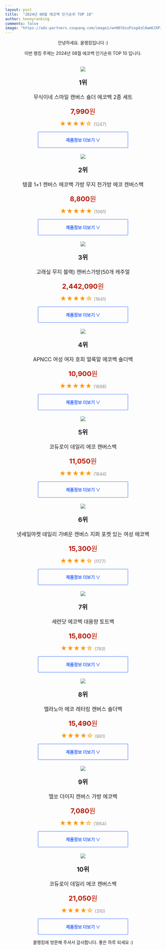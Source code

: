 ```yaml
---
layout: post
title:  "2024년 08월 에코백 인기순위 TOP 10"
author: honeyranking
comments: false
image: "https://ads-partners.coupang.com/image1/wnH8l6zuPzog4zCdwm6JXPJ0QbsipcLJGTBb0UhZBaaIqxh_YOaWT4zbDrKnigT5KQHQTqipHG7UOOg6mhnByyV7rzsheRZOiA1F2OfXVmA6D85NlUf7Ny62P2-S18nIdrybzQYKY5b8qPXre1eb-oRWSXc6tfrOniJeTmw1V4HfHjB-GoqaQY9KlhcIxQvMk1Bp0djbih_q-d5gbOY8sy5G21XJ0oTNaQITq9_RpEYVLxoWJCmeNEvJmy0kumIho96UMdX7q1pB7U3yJ3-oPjBthblECQTqjx6aCC7_tveiv-6kuwudjp4enw=="
---
```

<p style="text-align: center;">안녕하세요. 꿀랭킹입니다 :)</p>
<p style="text-align: center;">이번 랭킹 주제는 2024년 08월 에코백 인기순위 TOP 10 입니다.</p><center><img src="https://ads-partners.coupang.com/image1/wnH8l6zuPzog4zCdwm6JXPJ0QbsipcLJGTBb0UhZBaaIqxh_YOaWT4zbDrKnigT5KQHQTqipHG7UOOg6mhnByyV7rzsheRZOiA1F2OfXVmA6D85NlUf7Ny62P2-S18nIdrybzQYKY5b8qPXre1eb-oRWSXc6tfrOniJeTmw1V4HfHjB-GoqaQY9KlhcIxQvMk1Bp0djbih_q-d5gbOY8sy5G21XJ0oTNaQITq9_RpEYVLxoWJCmeNEvJmy0kumIho96UMdX7q1pB7U3yJ3-oPjBthblECQTqjx6aCC7_tveiv-6kuwudjp4enw==" style="margin-top:20px" /></center><p style="text-align: center; font-size: 20px"><b>1위</b></p><p style="text-align: center; font-size: 17px">무식이네 스마일 캔버스 숄더 에코백 2종 세트</p><p style="text-align: center;"><span style="color: #b61800; font-size: 22px;"><b>7,990</b>원</span></p><p style="text-align: center;"><span style="color: #ff9600; font-size: 20px;">★★★★☆ </span><span style="color: #878787;">(1247)</span></p><center><a href="https://link.coupang.com/re/AFFSDP?lptag=AF3899140&subid=honeyrank&pageKey=7447177574&itemId=19379203694&vendorItemId=86354971565&traceid=V0-153-ce522d2ab82c4a46&requestid=20240802130001143041482478&token=31850C%7CMIXED"><div style="font-size: 14px; display: inline-block; padding: 15px 90px; color: #346aff; border-radius: 2px; border: 1px solid #346aff; cursor: pointer;"><b>제품정보 더보기 &or;</b></div></a></center><center><img src="https://ads-partners.coupang.com/image1/VloOAV74MjX6znC5VnJ-JRrvBQfmfdmDIPBBTVx61-n_EatrhHw3NH3JyuHolFX9nmq_YDI-aUwvvgqdpq5OLjGf5fDBm6zVyc4d-BKnGNJX8xirtaPWc1k9wT0Vtb5ffPjtWFQBoZoaqsp8yxct3gu7vfa0ZYYUVCyoqC9cya4pC_zdLtiPmiDhM-nXucgcWxkMaAKnZRBeNkU9WaarXjF4GzLeQnLp2XMucAA9P-n0MLmjNvnI13zkcnAEH1Z59is9zf6ydVpPe_0mI0lDHL6EQCn8XDXwWjiZ4YoMlS9CaXPbfKrPHiKNJA==" style="margin-top:20px" /></center><p style="text-align: center; font-size: 20px"><b>2위</b></p><p style="text-align: center; font-size: 17px">템클 1+1 캔버스 에코백 가방 무지 천가방 에코 캔버스백</p><p style="text-align: center;"><span style="color: #b61800; font-size: 22px;"><b>8,800</b>원</span></p><p style="text-align: center;"><span style="color: #ff9600; font-size: 20px;">★★★★★ </span><span style="color: #878787;">(1061)</span></p><center><a href="https://link.coupang.com/re/AFFSDP?lptag=AF3899140&subid=honeyrank&pageKey=8088453596&itemId=22833659796&vendorItemId=90068134009&traceid=V0-153-6adf4141cb3bbda4&requestid=20240802130001143041482478&token=31850C%7CMIXED"><div style="font-size: 14px; display: inline-block; padding: 15px 90px; color: #346aff; border-radius: 2px; border: 1px solid #346aff; cursor: pointer;"><b>제품정보 더보기 &or;</b></div></a></center><center><img src="https://ads-partners.coupang.com/image1/NxksK0M7x_cNb89GNygPSGHQMyj3XFftmpYAbY2PGmwCdooVXLa4p6nJ8J5Lb4lN7Wa4QqzVrcVYAIUxVjyKUrxIdO5c8re1wL29UV9UwocpqQ0e1qE5UwVCu8pSJ-OsaQ488DkbQqNAbqGaUEWPCsu3foyWwkuS5b04rk0SFA6Zrk5g6DcQ5tUHA-nlCkb6fNl_CjQjm_J9vUvBbzhE57ZHguU1PBB3LMLN433d6dWARziUlN09snB67fSF_YhUgXHbV2MRTXOduk53Nx2mNpLsYqrg9P6KMb0ArVKxCrjDuzKZa2HUJUHnrmAAYQ==" style="margin-top:20px" /></center><p style="text-align: center; font-size: 20px"><b>3위</b></p><p style="text-align: center; font-size: 17px">고래실 무지 블랙) 캔버스가방(50개 캐주얼</p><p style="text-align: center;"><span style="color: #b61800; font-size: 22px;"><b>2,442,090</b>원</span></p><p style="text-align: center;"><span style="color: #ff9600; font-size: 20px;">★★★★☆ </span><span style="color: #878787;">(1641)</span></p><center><a href="https://link.coupang.com/re/AFFSDP?lptag=AF3899140&subid=honeyrank&pageKey=8195606219&itemId=23469552654&vendorItemId=90496105192&traceid=V0-153-b336207af497877b&clickBeacon=b100eb20-5083-11ef-8dfc-cd47446d3072%7E3&requestid=20240802130001143041482478&token=31850C%7CMIXED"><div style="font-size: 14px; display: inline-block; padding: 15px 90px; color: #346aff; border-radius: 2px; border: 1px solid #346aff; cursor: pointer;"><b>제품정보 더보기 &or;</b></div></a></center><center><img src="https://ads-partners.coupang.com/image1/44bx5SruZV3uqgUE4xDnet5IaesCh0Dql2qOLh41HW6Mgkk8geR_rCbYK3r1U06QvwPNDi8XTk3ShndSyWgsqmLVs7LRNmKyrl7O7W8XAjbSyj7V0u2_vlWh9mar2QvR9ygBQxqD4Bisv6BY-V8403Tf7IW4jTJtsrtNtuipqEN-fIw_tsdsEMZwoo0FCY9KBrRzAvE01aNG2Y88FGyDwMNh0leLabpQ6BRx-G6eIeyDWazTBitvPjizGc81tu-eNos40lpZ28Oe2HBuTE8J99_J3dI1UELLQzEa9hSXLeZy5qJKQjqvNnnQbc60bQ==" style="margin-top:20px" /></center><p style="text-align: center; font-size: 20px"><b>4위</b></p><p style="text-align: center; font-size: 17px">APNCC 여성 여자 호피 얼룩말 에코백 숄더백</p><p style="text-align: center;"><span style="color: #b61800; font-size: 22px;"><b>10,900</b>원</span></p><p style="text-align: center;"><span style="color: #ff9600; font-size: 20px;">★★★★★ </span><span style="color: #878787;">(1698)</span></p><center><a href="https://link.coupang.com/re/AFFSDP?lptag=AF3899140&subid=honeyrank&pageKey=7806492131&itemId=22394687222&vendorItemId=89439826947&traceid=V0-153-1d36f5ddef42dc73&clickBeacon=b100eb20-5083-11ef-a727-ea6139c16717%7E3&requestid=20240802130001143041482478&token=31850C%7CMIXED"><div style="font-size: 14px; display: inline-block; padding: 15px 90px; color: #346aff; border-radius: 2px; border: 1px solid #346aff; cursor: pointer;"><b>제품정보 더보기 &or;</b></div></a></center><center><img src="https://ads-partners.coupang.com/image1/Fs70U2tG8fM7vX6HFmK5u42PGM0pQO5I9aLtygU6mYZEZ0vjgo0ThrGULAu39-2B7I6GR_4fo1BjL4EFL5oNJ-Jn4o5O8AWYR3Sg3WGijDcQnE1JvQ52wOzzsmgPLTBW6EjrSLLauNHrmDHI3BBqcVryb9PFIF1yjr7IH8ZiYZT48_9rk8-HYRXU7p4IMKX2STfUXtgq8MzpA5Vl5SLmuQD8mTZTSUwXJxHmngXtq0VwsEjUkMKyFhLX6oEBzZ6G8Dxeul71U-TkWml8RhVJcmLPe_NVlUsGJ5jsLU_fqRft4Q3qrGHl7qwIAA==" style="margin-top:20px" /></center><p style="text-align: center; font-size: 20px"><b>5위</b></p><p style="text-align: center; font-size: 17px">코듀로이 데일리 에코 캔버스백</p><p style="text-align: center;"><span style="color: #b61800; font-size: 22px;"><b>11,050</b>원</span></p><p style="text-align: center;"><span style="color: #ff9600; font-size: 20px;">★★★★★ </span><span style="color: #878787;">(1844)</span></p><center><a href="https://link.coupang.com/re/AFFSDP?lptag=AF3899140&subid=honeyrank&pageKey=8015694350&itemId=22380499729&vendorItemId=90117802414&traceid=V0-153-6b111a646894f4af&requestid=20240802130001143041482478&token=31850C%7CMIXED"><div style="font-size: 14px; display: inline-block; padding: 15px 90px; color: #346aff; border-radius: 2px; border: 1px solid #346aff; cursor: pointer;"><b>제품정보 더보기 &or;</b></div></a></center><center><img src="https://ads-partners.coupang.com/image1/nHCNvHJV_cOWp-JUnN8r_dc4h7NBwdJSKTNaM1C4ncDuPn3pFZnkx0syaLABfZQzbyFXekU4uhXT-c6LdoRRsoSRhqGKB55b0wi2uKrFeizNSYMcAoX9Poq58S3gElCO7MZcouFkxXqez-OFV7sul57qDq8nUQPxiEKxPZsczyLoRcxCaKXm5VAPqpAG_xzahE2Tr_9nW_Yq8C_x81FCC2tNvf92K359zygrSIKwKVFgYR6I0FjBq36h4L7W04dc12aOYm2tEovFEEaokyGSv3Hp8pEnxA8cadefHW98SZA8mpCXFgiT3j8=" style="margin-top:20px" /></center><p style="text-align: center; font-size: 20px"><b>6위</b></p><p style="text-align: center; font-size: 17px">넷세일마켓 데일리 가벼운 캔버스 지퍼 포켓 있는 여성 에코백</p><p style="text-align: center;"><span style="color: #b61800; font-size: 22px;"><b>15,300</b>원</span></p><p style="text-align: center;"><span style="color: #ff9600; font-size: 20px;">★★★★☆ </span><span style="color: #878787;">(1177)</span></p><center><a href="https://link.coupang.com/re/AFFSDP?lptag=AF3899140&subid=honeyrank&pageKey=7989854275&itemId=22207463331&vendorItemId=89253577305&traceid=V0-153-e425dd5ea28fd634&requestid=20240802130001143041482478&token=31850C%7CMIXED"><div style="font-size: 14px; display: inline-block; padding: 15px 90px; color: #346aff; border-radius: 2px; border: 1px solid #346aff; cursor: pointer;"><b>제품정보 더보기 &or;</b></div></a></center><center><img src="https://ads-partners.coupang.com/image1/AP2mqdsI6G3Yar8IAFcNOaWoAAJcfs9OOt5faVirwSJsMTCstmPoLvnK96P3Jv6SYZuMF596LSUwps-Q--Iv8gJZ1lk2XLDlP6fP7KC1qqXPc38rV2heUHLJOcEkcnldtxBc1AGjDD5FEBOyIFcZlOvcnFz-embb7pNVVwYidmDkC20o-O7Coz_p-YCFt6fnKM9aXHGvIvlIYROqvx9VVaJNs3-kWqPcfa4ATOMcnJmj9Pvpla97bpKOIwmJs2j5E-zzAu3yo4cy4RX_97J5e-yyaiFW_HH86_fgHNBX5i2Atwm-15OWQoB9tA==" style="margin-top:20px" /></center><p style="text-align: center; font-size: 20px"><b>7위</b></p><p style="text-align: center; font-size: 17px">세련닷 에코백 대용량 토트백</p><p style="text-align: center;"><span style="color: #b61800; font-size: 22px;"><b>15,800</b>원</span></p><p style="text-align: center;"><span style="color: #ff9600; font-size: 20px;">★★★★☆ </span><span style="color: #878787;">(793)</span></p><center><a href="https://link.coupang.com/re/AFFSDP?lptag=AF3899140&subid=honeyrank&pageKey=8020430098&itemId=22411064978&vendorItemId=89455895758&traceid=V0-153-879209ad046cb1dd&requestid=20240802130001143041482478&token=31850C%7CMIXED"><div style="font-size: 14px; display: inline-block; padding: 15px 90px; color: #346aff; border-radius: 2px; border: 1px solid #346aff; cursor: pointer;"><b>제품정보 더보기 &or;</b></div></a></center><center><img src="https://ads-partners.coupang.com/image1/ruuf0SAjyzrzACh4rhCBUccrCPLsshapnKYIArUmyWx8X4ZLYJzi3SEEutQFkN0HLjZa2Gi3mFTzxPvzEtO8ar7y-t_UdYYocULBNosmPsJ-X9CvYIXPttmvtFfquA7NnI49GlaSHrr4NQ5a7oUiby4ac5EyS-6bX6Q77DyHUteifIQKYgCKmLwet7cRBkKop8JUgnIjvnFsUWs368bYjI_Bq4ewJ9TSsjdVds6ltuFHSktQJ22QuTlgqpDa5dm37-hvRLrIMVm1jQxb1SQTcsMWCSxuBLWU-nvBG9CGBqgL40U5uR5zE1ftj8v1cPY=" style="margin-top:20px" /></center><p style="text-align: center; font-size: 20px"><b>8위</b></p><p style="text-align: center; font-size: 17px">엘라노아 에코 레터링 캔버스 숄더백</p><p style="text-align: center;"><span style="color: #b61800; font-size: 22px;"><b>15,490</b>원</span></p><p style="text-align: center;"><span style="color: #ff9600; font-size: 20px;">★★★★☆ </span><span style="color: #878787;">(861)</span></p><center><a href="https://link.coupang.com/re/AFFSDP?lptag=AF3899140&subid=honeyrank&pageKey=7975172357&itemId=22105541424&vendorItemId=90025756626&traceid=V0-153-e4e15f39b0aa2c5f&clickBeacon=b1011230-5083-11ef-95ba-0980722b5d7d%7E3&requestid=20240802130001143041482478&token=31850C%7CMIXED"><div style="font-size: 14px; display: inline-block; padding: 15px 90px; color: #346aff; border-radius: 2px; border: 1px solid #346aff; cursor: pointer;"><b>제품정보 더보기 &or;</b></div></a></center><center><img src="https://ads-partners.coupang.com/image1/WVyqZBmW2yir5N_FWXeavipIIujvug3AoOEekDd2WGmZfFSwFLrGSlf9DDofNnO1iwOm0kQRHrkkb_0AcGYv7rYbSgzNgqRY1ZtcgkjXBOzqVXloZjwPCKcm8vKUf6jewweOC3qni1uZXDdh93jwa2X9gR5kDQNXSD3NSB_ccocmHpkIf_3uf1SvSs4v9LZa8AXhcHjaFuf3JR3g83b0550pjWF1ANOMj8nEcpxI93Adi2lJXPI1dce6RwHop7w8agHE2jFrXpDnandUJYncCcp2" style="margin-top:20px" /></center><p style="text-align: center; font-size: 20px"><b>9위</b></p><p style="text-align: center; font-size: 17px">엘쏘 더이지 캔버스 가방 에코백</p><p style="text-align: center;"><span style="color: #b61800; font-size: 22px;"><b>7,080</b>원</span></p><p style="text-align: center;"><span style="color: #ff9600; font-size: 20px;">★★★★☆ </span><span style="color: #878787;">(1954)</span></p><center><a href="https://link.coupang.com/re/AFFSDP?lptag=AF3899140&subid=honeyrank&pageKey=8013453263&itemId=22365949188&vendorItemId=89410974897&traceid=V0-153-96b6701e6247f4c0&requestid=20240802130001143041482478&token=31850C%7CMIXED"><div style="font-size: 14px; display: inline-block; padding: 15px 90px; color: #346aff; border-radius: 2px; border: 1px solid #346aff; cursor: pointer;"><b>제품정보 더보기 &or;</b></div></a></center><center><img src="https://ads-partners.coupang.com/image1/GpzI00MrwkdwltnyGvt3e7nP8p823dfd5v25hjanqyc_GWc705go8KFVF2ADU26ZW-ulmj2GB1iZmlxy3FVtzDy9njdEPul1K9T1bizBttTUjCWgru3dT2mj3Sf8vPyVzgWmtRgSMq8UsSFgYwZvVVDXHum6nWlJqtKnnsTmCSjvJBmmN1VdWaStAdW8CeZ6BosHtuac2NxhGjsPpk6c5eMDW_4LbZJ9Kxqxd0tIyvfyS9a0996vNYS5x9Nsl72zzOIA5-MAnAJsfi5OlDxWVw9m7_K1OWnOc9ID9zn-1xGGVSH_uqfvdWgk89mExg==" style="margin-top:20px" /></center><p style="text-align: center; font-size: 20px"><b>10위</b></p><p style="text-align: center; font-size: 17px">코듀로이 데일리 에코 캔버스백</p><p style="text-align: center;"><span style="color: #b61800; font-size: 22px;"><b>21,050</b>원</span></p><p style="text-align: center;"><span style="color: #ff9600; font-size: 20px;">★★★★☆ </span><span style="color: #878787;">(310)</span></p><center><a href="https://link.coupang.com/re/AFFSDP?lptag=AF3899140&subid=honeyrank&pageKey=8015694350&itemId=22380499728&vendorItemId=90117802407&traceid=V0-153-6b111a646894f4af&clickBeacon=b1011230-5083-11ef-9503-7511fd745662%7E3&requestid=20240802130001143041482478&token=31850C%7CMIXED"><div style="font-size: 14px; display: inline-block; padding: 15px 90px; color: #346aff; border-radius: 2px; border: 1px solid #346aff; cursor: pointer;"><b>제품정보 더보기 &or;</b></div></a></center><p style="text-align: center;">꿀랭킹에 방문해 주셔서 감사합니다. 좋은 하루 되세요 :)</p>
